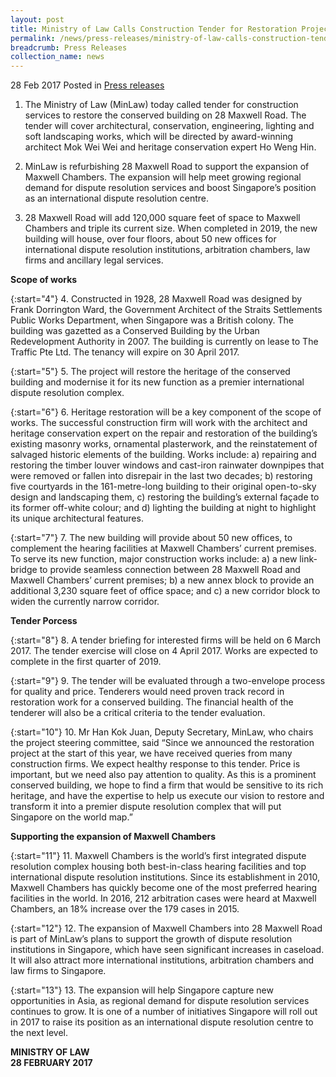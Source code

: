 ```yaml
---
layout: post
title: Ministry of Law Calls Construction Tender for Restoration Project
permalink: /news/press-releases/ministry-of-law-calls-construction-tender-for-restoration-projec
breadcrumb: Press Releases
collection_name: news
---
```


28 Feb 2017 Posted in [Press releases](/news/press-releases)

1. The Ministry of Law (MinLaw) today called tender for construction services to restore the conserved building on 28 Maxwell Road. The tender will cover architectural, conservation, engineering, lighting and soft landscaping works, which will be directed by award-winning architect Mok Wei Wei and heritage conservation expert Ho Weng Hin.  

2. MinLaw is refurbishing 28 Maxwell Road to support the expansion of Maxwell Chambers. The expansion will help meet growing regional demand for dispute resolution services and boost Singapore’s position as an international dispute resolution centre.

3. 28 Maxwell Road will add 120,000 square feet of space to Maxwell Chambers and triple its current size. When completed in 2019, the new building will house, over four floors, about 50 new offices for international dispute resolution institutions, arbitration chambers, law firms and ancillary legal services.

**Scope of works**

{:start="4"}
4. Constructed in 1928, 28 Maxwell Road was designed by Frank Dorrington Ward, the Government Architect of the Straits Settlements Public Works Department, when Singapore was a British colony. The building was gazetted as a Conserved Building by the Urban Redevelopment Authority in 2007. The building is currently on lease to The Traffic Pte Ltd. The tenancy will expire on 30 April 2017.

{:start="5"}
5. The project will restore the heritage of the conserved building and modernise it for its new function as a premier international dispute resolution complex.

{:start="6"}
6. Heritage restoration will be a key component of the scope of works. The successful construction firm will work with the architect and heritage conservation expert on the repair and restoration of the building’s existing masonry works, ornamental plasterwork, and the reinstatement of salvaged historic elements of the building. Works include: a) repairing and restoring the timber louver windows and cast-iron rainwater downpipes that were removed or fallen into disrepair in the last two decades; b) restoring five courtyards in the 161-metre-long building to their original open-to-sky design and landscaping them, c) restoring the building’s external façade to its former off-white colour; and d) lighting the building at night to highlight its unique architectural features.

{:start="7"}
7. The new building will provide about 50 new offices, to complement the hearing facilities at Maxwell Chambers’ current premises. To serve its new function, major construction works include: a) a new link-bridge to provide seamless connection between 28 Maxwell Road and Maxwell Chambers’ current premises; b) a new annex block to provide an additional 3,230 square feet of office space; and c) a new corridor block to widen the currently narrow corridor.

**Tender Porcess**

{:start="8"}
8. A tender briefing for interested firms will be held on 6 March 2017. The tender exercise will close on 4 April 2017. Works are expected to complete in the first quarter of 2019.

{:start="9"}
9. The tender will be evaluated through a two-envelope process for quality and price. Tenderers would need proven track record in restoration work for a conserved building. The financial health of the tenderer will also be a critical criteria to the tender evaluation.

{:start="10"}
10. Mr Han Kok Juan, Deputy Secretary, MinLaw, who chairs the project steering committee, said “Since we announced the restoration project at the start of this year, we have received queries from many construction firms. We expect healthy response to this tender. Price is important, but we need also pay attention to quality. As this is a prominent conserved building, we hope to find a firm that would be sensitive to its rich heritage, and have the expertise to help us execute our vision to restore and transform it into a premier dispute resolution complex that will put Singapore on the world map.”

**Supporting the expansion of Maxwell Chambers**

{:start="11"}
11. Maxwell Chambers is the world’s first integrated dispute resolution complex housing both best-in-class hearing facilities and top international dispute resolution institutions. Since its establishment in 2010, Maxwell Chambers has quickly become one of the most preferred hearing facilities in the world. In 2016, 212 arbitration cases were heard at Maxwell Chambers, an 18% increase over the 179 cases in 2015.

 
{:start="12"}
12. The expansion of Maxwell Chambers into 28 Maxwell Road is part of MinLaw’s plans to support the growth of dispute resolution institutions in Singapore, which have seen significant increases in caseload. It will also attract more international institutions, arbitration chambers and law firms to Singapore.

 
{:start="13"}
13. The expansion will help Singapore capture new opportunities in Asia, as regional demand for dispute resolution services continues to grow. It is one of a number of initiatives Singapore will roll out in 2017 to raise its position as an international dispute resolution centre to the next level.

**MINISTRY OF LAW**  
**28 FEBRUARY 2017**
